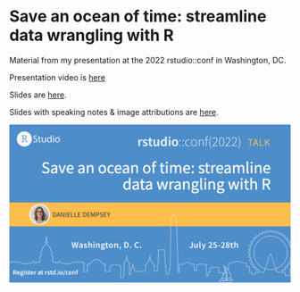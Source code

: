 
<!-- README.md is generated from README.Rmd. Please edit that file -->

# Save an ocean of time: streamline data wrangling with R

Material from my presentation at the 2022 rstudio::conf in Washington,
DC.

Presentation video is
[here](https://www.rstudio.com/conference/2022/talks/save-ocean-of-time-streamline/)

Slides are
[here](https://github.com/dempsey-CMAR/2022_rstudio_conf/blob/main/Dempsey_rstudio_conf_slides.pdf).

Slides with speaking notes & image attributions are
[here](https://github.com/dempsey-CMAR/2022_rstudio_conf/blob/main/Dempsey_rstudio_conf_slides_notes.pdf).

![](figs/save-ocean-of-time-streamline_talk-opt3.png)
